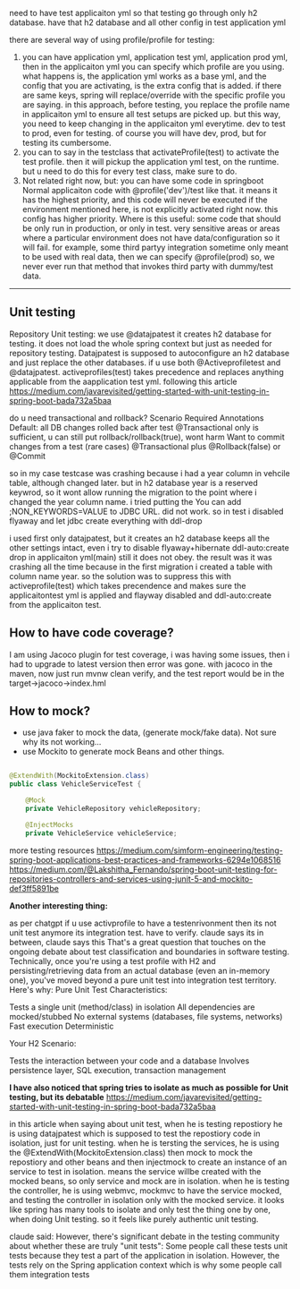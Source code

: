 need to have test applicaiton yml so that testing go through only h2 database. have that h2 database and all other config in test application yml

there are several way of using  profile/profile for testing:
1. you can have application yml, application test yml, application prod yml, then in the applicaiton yml you can specify which profile are you using.
what happens is, the application yml works as a base yml, and the config that you are activating, is the extra config that is added. 
if there are same keys, spring will replace/override with the specific profile you are saying.
in this approach, before testing, you replace the profile name in applicaiton yml to ensure all test setups are picked up.
but this way, you need to keep changing in the applicaiton yml everytime. dev to test to prod, even for testing.
of course you will have dev, prod, but for testing its cumbersome.
2.  you can to say in the testclass that activateProfile(test) to activate the test profile. then it will pickup the application yml test,
on the runtime. but u need to do this for every test class, make sure to do.
3. Not related right now, but: you can have some code in springboot Normal applicaiton code with @profile('dev')/test like that. it means it has the highest priority,
and this code will never be executed if the environment mentioned here, is not explicitly activated right now. this config has higher priority.
Where is this useful: some code that should be only run in production, or only in test. very sensitive areas or areas where a particular environment
does not have data/configuration so it will fail. for example, some third partyy integration sometime only meant to be used with real data,
then we can specify @profile(prod) so, we never ever run that method that invokes third party with dummy/test data.

---------
## Unit testing
Repository Unit testing:
we use @datajpatest it creates h2 database for testing. it does not load the whole spring context but just as needed
for repository testing. Datajpatest is supposed to autoconfigure an h2 database and just replace the other databases. 
if u use both @Activeprofiletest and @datajpatest. activeprofiles(test) takes precedence and replaces anything applicable
from the aapplication test yml.
following this article
https://medium.com/javarevisited/getting-started-with-unit-testing-in-spring-boot-bada732a5baa

do u need transactional and rollback?
Scenario	Required Annotations
Default: all DB changes rolled back after test	@Transactional only is sufficient, u can still put rollback/rollback(true), wont harm
Want to commit changes from a test (rare cases)	@Transactional plus @Rollback(false) or @Commit

so in my case testcase was crashing because i had a year column in vehcile table, although changed later. but in h2 database
year is a reserved keywrod, so it wont allow running the migration to the point where i changed the year column name.
i tried putting the
You can add ;NON_KEYWORDS=VALUE to JDBC URL.
did not work. so in test i disabled flyaway and let jdbc create everything with ddl-drop

i used first only datajpatest, but it creates an h2 database keeps all the other settings intact, even i try to disable flyaway+hibernate ddl-auto:create drop in applicaiton yml(main)
still it does not obey. the result was it was crashing all the time because in the first migration i created a table with column 
name year. so the solution was to suppress this with activeprofile(test) which takes precendence and makes sure the applicaitontest yml
is applied and flayway disabled and ddl-auto:create from the applicaiton test.


## How to have code coverage?
I am using Jacoco plugin for test coverage, i was having some issues, then i had to upgrade to latest version then error was gone.
with jacoco in the maven, now just run mvnw clean verify, and the test report would be in the target->jacoco->index.hml

## How to mock?
* use java faker to mock the data, (generate mock/fake data). Not sure why its not working...
* use Mockito to generate mock Beans and other things. 
```java

@ExtendWith(MockitoExtension.class)
public class VehicleServiceTest {

    @Mock
    private VehicleRepository vehicleRepository;

    @InjectMocks
    private VehicleService vehicleService;

```

more testing resources
https://medium.com/simform-engineering/testing-spring-boot-applications-best-practices-and-frameworks-6294e1068516
https://medium.com/@Lakshitha_Fernando/spring-boot-unit-testing-for-repositories-controllers-and-services-using-junit-5-and-mockito-def3ff5891be

**Another interesting thing:**

as per chatgpt if u use activprofile to have a testenrivonment then its not unit test anymore its integration test.
have to verify. claude says its in between, claude says this
That's a great question that touches on the ongoing debate about test classification and boundaries in software testing.
Technically, once you're using a test profile with H2 and persisting/retrieving data from an actual database (even an in-memory one), you've moved beyond a pure unit test into integration test territory. Here's why:
Pure Unit Test Characteristics:

Tests a single unit (method/class) in isolation
All dependencies are mocked/stubbed
No external systems (databases, file systems, networks)
Fast execution
Deterministic

Your H2 Scenario:

Tests the interaction between your code and a database
Involves persistence layer, SQL execution, transaction management

**I have also noticed that spring tries to isolate as much as possible for Unit testing, but its debatable**
https://medium.com/javarevisited/getting-started-with-unit-testing-in-spring-boot-bada732a5baa

in this article when saying about unit test,
when he is testing repostiory he is using datajpatest which is supposed to test the repostiory code in isolation, just
for unit testing.
when he is tersting the services, he is using the
@ExtendWith(MockitoExtension.class) then mock to mock the repostiory and other beans and then injectmock to create an
instance of an service to test in isolation. means the service willbe created with the mocked beans, so only service
and mock are in isolation.
when he is testing the controller, he is using webmvc, mockmvc to have the service mocked, and testing the controller in 
isolation only with the mocked service.
it looks like spring has many tools to isolate and only test the thing one by one, when doing Unit testing.
so it feels like purely authentic unit testing.

claude said:
However, there's significant debate in the testing community about whether these are truly "unit tests":
Some people call these tests unit tests because they test a part of the application in isolation. However, 
the tests rely on the Spring application context which is why some people call them integration tests